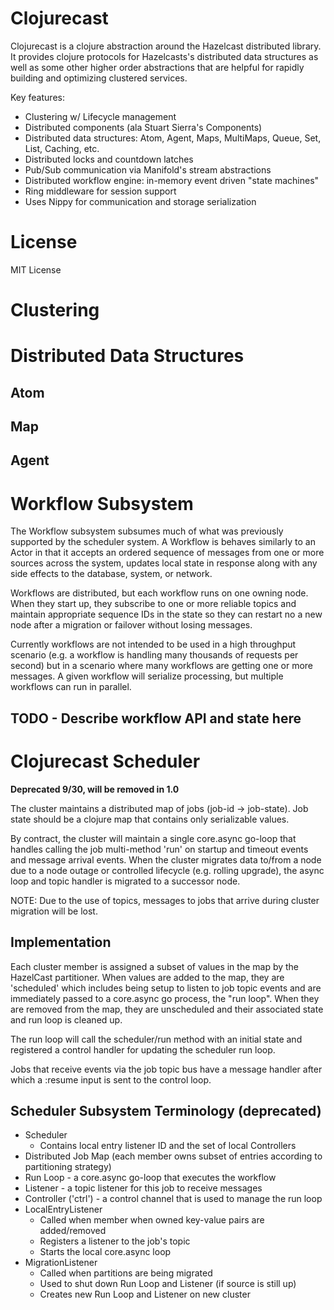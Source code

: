 # Clojurecast

Clojurecast is a clojure abstraction around the Hazelcast distributed
library.  It provides clojure protocols for Hazelcasts's distributed data
structures as well as some other higher order abstractions that are helpful
for rapidly building and optimizing clustered services.

Key features:

- Clustering w/ Lifecycle management
- Distributed components (ala Stuart Sierra's Components)
- Distributed data structures: Atom, Agent, Maps, MultiMaps, Queue, Set, List, Caching, etc.
- Distributed locks and countdown latches
- Pub/Sub communication via Manifold's stream abstractions
- Distributed workflow engine: in-memory event driven "state machines"
- Ring middleware for session support
- Uses Nippy for communication and storage serialization

# License

MIT License

# Clustering



# Distributed Data Structures

## Atom

## Map

## Agent

## 

# Workflow Subsystem

The Workflow subsystem subsumes much of what was previously supported
by the scheduler system.  A Workflow is behaves similarly to an Actor
in that it accepts an ordered sequence of messages from one or more
sources across the system, updates local state in response along
with any side effects to the database, system, or network.

Workflows are distributed, but each workflow runs on one owning node.
When they start up, they subscribe to one or more reliable topics and
maintain appropriate sequence IDs in the state so they can restart
no a new node after a migration or failover without losing messages.

Currently workflows are not intended to be used in a high throughput
scenario (e.g. a workflow is handling many thousands of requests per
second) but in a scenario where many workflows are getting one or more
messages.  A given workflow will serialize processing, but multiple
workflows can run in parallel.

## TODO - Describe workflow API and state here

# Clojurecast Scheduler

**Deprecated 9/30, will be removed in 1.0**

The cluster maintains a distributed map of jobs (job-id ->
job-state). Job state should be a clojure map that contains only
serializable values.

By contract, the cluster will maintain a single core.async go-loop
that handles calling the job multi-method 'run' on startup and
timeout events and message arrival events.  When the cluster
migrates data to/from a node due to a node outage or controlled
lifecycle (e.g. rolling upgrade), the async loop and topic handler
is migrated to a successor node.

NOTE: Due to the use of topics, messages to jobs that arrive
during cluster migration will be lost.

## Implementation

Each cluster member is assigned a subset of values in the map by
the HazelCast partitioner.  When values are added to the map, they
are 'scheduled' which includes being setup to listen to job topic
events and are immediately passed to a core.async go process, the
"run loop".  When they are removed from the map, they are unscheduled
and their associated state and run loop is cleaned up.

The run loop will call the scheduler/run method with an initial
state and registered a control handler for updating the scheduler
run loop.

Jobs that receive events via the job topic bus have a message
handler after which a :resume input is sent to the control loop.

## Scheduler Subsystem Terminology (deprecated)

- Scheduler
  - Contains local entry listener ID and the set of local Controllers
- Distributed Job Map (each member owns subset of entries according to partitioning strategy)
- Run Loop - a core.async go-loop that executes the workflow
- Listener - a topic listener for this job to receive messages
- Controller ('ctrl') - a control channel that is used to manage the run loop
- LocalEntryListener
  - Called when member when owned key-value pairs are added/removed
  - Registers a listener to the job's topic
  - Starts the local core.async loop
- MigrationListener
  - Called when partitions are being migrated
  - Used to shut down Run Loop and Listener (if source is still up)
  - Creates new Run Loop and Listener on new cluster

